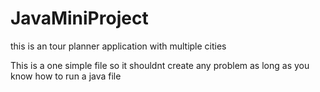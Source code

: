 # JavaMiniProject
this is an tour planner application with multiple cities

This is a one simple file so it shouldnt create any problem as long as you know how to run a java file

